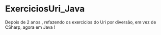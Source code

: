 # ExerciciosUri_Java
Depois de 2 anos , refazendo os exercicios do Uri por diversão, em vez de CSharp, agora em Java !
